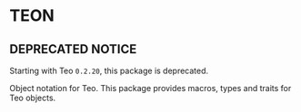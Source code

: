TEON
===================

## DEPRECATED NOTICE

Starting with Teo `0.2.20`, this package is deprecated.

Object notation for Teo. This package provides macros, types and traits for Teo objects.
